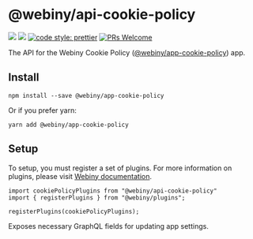 # @webiny/api-cookie-policy
[![](https://img.shields.io/npm/dw/@webiny/api-cookie-policy.svg)](https://www.npmjs.com/package/@webiny/api-cookie-policy) 
[![](https://img.shields.io/npm/v/@webiny/api-cookie-policy.svg)](https://www.npmjs.com/package/@webiny/api-cookie-policy)
[![code style: prettier](https://img.shields.io/badge/code_style-prettier-ff69b4.svg?style=flat-square)](https://github.com/prettier/prettier)
[![PRs Welcome](https://img.shields.io/badge/PRs-welcome-brightgreen.svg?style=flat-square)](http://makeapullrequest.com)

The API for the Webiny Cookie Policy ([@webiny/app-cookie-policy](../@webiny/app-cookie-policy)) app.
    
## Install
```
npm install --save @webiny/app-cookie-policy
```

Or if you prefer yarn: 
```
yarn add @webiny/app-cookie-policy
```

## Setup
To setup, you must register a set of plugins. For more information on 
plugins, please visit [Webiny documentation](https://docs.webiny.com/docs/developer-tutorials/plugins-crash-course).

```
import cookiePolicyPlugins from "@webiny/api-cookie-policy"
import { registerPlugins } from "@webiny/plugins";

registerPlugins(cookiePolicyPlugins);
```

Exposes necessary GraphQL fields for updating app settings.
